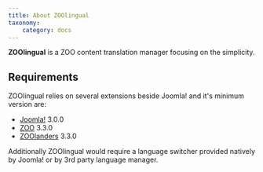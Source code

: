```yaml
---
title: About ZOOlingual
taxonomy:
    category: docs
---
```


**ZOOlingual** is a ZOO content translation manager focusing on the simplicity.

## Requirements

ZOOlingual relies on several extensions beside Joomla! and it's minimum version are:

- [Joomla!](http://www.joomla.org/) 3.0.0
- [ZOO](http://yootheme.com/zoo/) 3.3.0
- [ZOOlanders](https://www.zoolanders.com/extensions/zoolanders) 3.3.0

Additionally ZOOlingual would require a language switcher provided natively by Joomla! or by 3rd party language manager.
